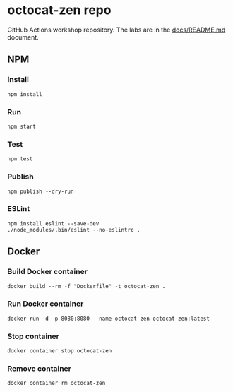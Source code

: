 # octocat-zen repo

GitHub Actions workshop repository. The labs are in the [docs/README.md](https://github.com/octodemo/octocat-zen/tree/master/docs) document.

## NPM

### Install

```
npm install
```

### Run 

```
npm start
```

### Test

```
npm test
```

### Publish

```
npm publish --dry-run
```

### ESLint 

```
npm install eslint --save-dev
./node_modules/.bin/eslint --no-eslintrc .
```

## Docker

### Build Docker container 

```
docker build --rm -f "Dockerfile" -t octocat-zen .
```

### Run Docker container

```
docker run -d -p 8080:8080 --name octocat-zen octocat-zen:latest
```

### Stop container

```
docker container stop octocat-zen
```

### Remove container

```
docker container rm octocat-zen
```

